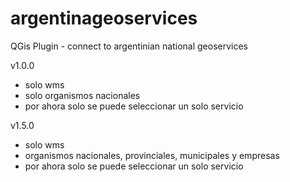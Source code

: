 # argentinageoservices
QGis Plugin - connect to argentinian national geoservices

v1.0.0
- solo wms
- solo organismos nacionales 
- por ahora solo se puede seleccionar un solo servicio


v1.5.0
- solo wms
- organismos nacionales, provinciales, municipales y empresas
- por ahora solo se puede seleccionar un solo servicio
